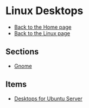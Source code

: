 # Linux Desktops

- [Back to the Home page](../../README.md)
- [Back to the Linux page](../README.md)

## Sections
- [Gnome](Gnome/README.md)

## Items
- [Desktops for Ubuntu Server](Desktops%20for%20Ubuntu%20Server.md)
